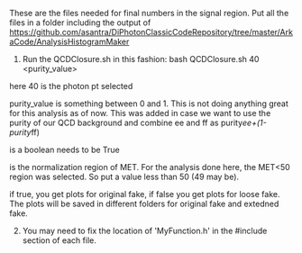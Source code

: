 These are the files needed for final numbers in the signal region. Put all the files in a folder including the output of 
https://github.com/asantra/DiPhotonClassicCodeRepository/tree/master/ArkaCode/AnalysisHistogramMaker

1. Run the QCDClosure.sh in this fashion:
bash QCDClosure.sh 40 <purity_value> <data> <scaleMET range> <analysisFake Boolean>

here 40 is the photon pt selected

purity_value is something between 0 and 1. This is not doing anything great for this analysis as of now. This was added in case 
we want to use the purity of our QCD background and combine ee and ff as purity*ee+(1-purity*ff)

<data> is a boolean needs to be True

<scaleMET range> is the normalization region of MET. For the analysis done here, the MET<50 region was selected. So put a value
less than 50 (49 may be).

<analysisFake boolean> if true, you get plots for original fake, if false you get plots for loose fake. The plots will
be saved in different folders for original fake and extedned fake.

2. You may need to fix the location of 'MyFunction.h' in the #include section of each file.
